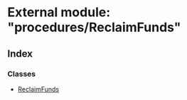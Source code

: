 # External module: "procedures/ReclaimFunds"

## Index

### Classes

* [ReclaimFunds](../classes/_procedures_reclaimfunds_.reclaimfunds.md)

